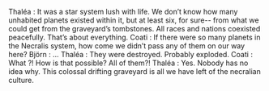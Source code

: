 Thaléa : It was a star system lush with life. We don’t know how many unhabited planets existed within it, but at least six, for sure-- from what we could get from the graveyard’s tombstones. All races and nations coexisted peacefully. That’s about everything. 
Coati : If there were so many planets in the Necralis system, how come we didn’t pass any of them on our way here?
Björn : … 
Thaléa : They were destroyed. Probably exploded. 
Coati : What ?! How is that possible? All of them?!
Thaléa : Yes. Nobody has no idea why. This colossal drifting graveyard is all we have left of the necralian culture.
